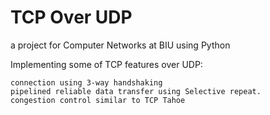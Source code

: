 # TCP Over UDP
a project for Computer Networks at BIU using Python

Implementing some of TCP features over UDP:

    connection using 3-way handshaking
    pipelined reliable data transfer using Selective repeat.
    congestion control similar to TCP Tahoe
